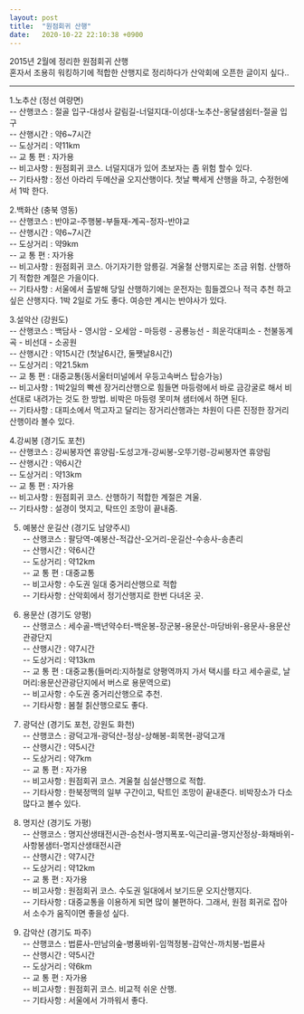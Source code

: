 ```yaml
---
layout: post
title:  "원점회귀 산행"
date:   2020-10-22 22:10:38 +0900
---
```


2015년 2월에 정리한 원점회귀 산행  
혼자서 조용히 워킹하기에 적합한 산행지로 정리하다가 산악회에 오픈한 글이지 싶다..  
  
---  
1.노추산 (정선 여량면)  
-- 산행코스 : 절골 입구-대성사 갈림길-너덜지대-이성대-노추산-옹달샘쉼터-절골 입구  
-- 산행시간 : 약6~7시간  
-- 도상거리 : 약11km  
-- 교 통 편 : 자가용  
-- 비고사항 : 원점회귀 코스. 너덜지대가 있어 초보자는 좀 위험 할수 있다.  
-- 기타사항 : 정선 아라리 두메산골 오지산행이다. 첫날 빡세게 산행을 하고, 수정헌에서 1박 한다.  
  
2.백화산 (충북 영동)  
-- 산행코스 : 반야교-주행봉-부들재-계곡-정자-반야교  
-- 산행시간 : 약6~7시간  
-- 도상거리 : 약9km  
-- 교 통 편 : 자가용  
-- 비고사항 : 원점회귀 코스. 아기자기한 암릉길. 겨울철 산행지로는 조금 위험. 산행하기 적합한 계절은 가을이다.  
-- 기타사항 : 서울에서 출발해 당일 산행하기에는 운전자는 힘들겠으나 적극 추천 하고 싶은 산행지다. 1박 2일로 가도 좋다. 여승만 계시는 반야사가 있다.  
  
3.설악산 (강원도)  
-- 산행코스 : 백담사 - 영시암 - 오세암 - 마등령 - 공룡능선 - 희운각대피소 - 천불동계곡 - 비선대 - 소공원  
-- 산행시간 : 약15시간 (첫날6시간, 둘쨋날8시간)  
-- 도상거리 : 약21.5km  
-- 교 통 편 : 대중교통(동서울터미널에서 우등고속버스 탑승가능)  
-- 비고사항 : 1박2일의 빡센 장거리산행으로 힘들면 마등령에서 바로 금강굴로 해서 비선대로 내려가는 것도 한 방법. 비박은 마등령 못미쳐 샘터에서 하면 된다.  
-- 기타사항 : 대피소에서 먹고자고 달리는 장거리산행과는 차원이 다른 진정한 장거리산행이라 볼수 있다.  
  
4.강씨봉 (경기도 포천)  
-- 산행코스 : 강씨봉자연 휴양림-도성고개-강씨봉-오뚜기령-강씨봉자연 휴양림  
-- 산행시간 : 약6시간  
-- 도상거리 : 약13km  
-- 교 통 편 : 자가용  
-- 비고사항 : 원점회귀 코스. 산행하기 적합한 계절은 겨울.  
-- 기타사항 : 설경이 멋지고, 탁뜨인 조망이 끝내줌.  
  
5. 예봉산 운길산 (경기도 남양주시)  
-- 산행코스 : 팔당역-예봉산-적갑산-오거리-운길산-수송사-송촌리  
-- 산행시간 : 약6시간  
-- 도상거리 : 약12km  
-- 교 통 편 : 대중교통  
-- 비고사항 : 수도권 일대 중거리산행으로 적합  
-- 기타사항 : 산악회에서 정기산행지로 한번 다녀온 곳.  
  
6. 용문산 (경기도 양평)  
-- 산행코스 : 세수골-백년약수터-백운봉-장군봉-용문산-마당바위-용문사-용문산관광단지  
-- 산행시간 : 약7시간  
-- 도상거리 : 약13km  
-- 교 통 편 : 대중교통(들머리:지하철로 양평역까지 가서 택시를 타고 세수골로, 날머리:용문산관광단지에서 버스로 용문역으로)  
-- 비고사항 : 수도권 중거리산행으로 추천.  
-- 기타사항 : 봄철 칡산행으로도 좋다.  
  
7. 광덕산 (경기도 포천, 강원도 화천)  
-- 산행코스 : 광덕고개-광덕산-정상-상해봉-회목현-광덕고개  
-- 산행시간 : 약5시간  
-- 도상거리 : 약7km  
-- 교 통 편 : 자가용  
-- 비고사항 : 원점회귀 코스. 겨울철 심설산행으로 적합.  
-- 기타사항 : 한북정맥의 일부 구간이고, 탁트인 조망이 끝내준다. 비박장소가 다소 많다고 볼수 있다.  
  
8. 명지산 (경기도 가평)  
-- 산행코스 : 명지산생태전시관-승천사-명지폭포-익근리골-명지산정상-화채바위-사항봉샘터-명지산생태전시관  
-- 산행시간 : 약7시간  
-- 도상거리 : 약12km  
-- 교 통 편 : 자가용  
-- 비고사항 : 원점회귀 코스. 수도권 일대에서 보기드문 오지산행지다.  
-- 기타사항 : 대중교통을 이용하게 되면 많이 불편하다. 그래서, 원점 회귀로 잡아서 소수가 움직이면 좋을성 싶다.  
  
9. 감악산 (경기도 파주)  
-- 산행코스 : 법륜사-만남의숲-병풍바위-임꺽정봉-감악산-까치봉-법륜사  
-- 산행시간 : 약5시간  
-- 도상거리 : 약6km  
-- 교 통 편 : 자가용  
-- 비고사항 : 원점회귀 코스. 비교적 쉬운 산행.  
-- 기타사항 : 서울에서 가까워서 좋다.  

